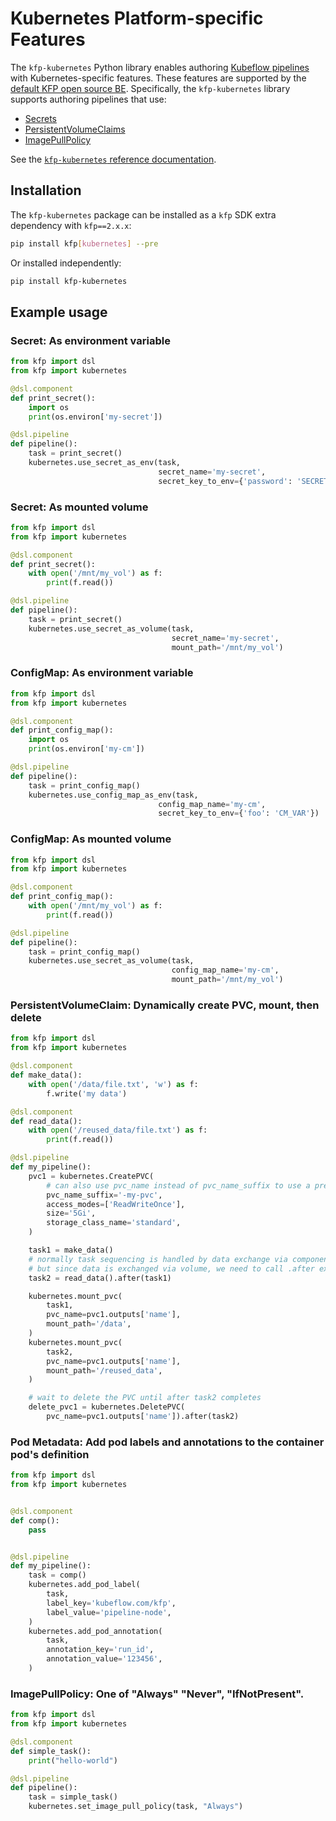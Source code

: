 # Kubernetes Platform-specific Features

The `kfp-kubernetes` Python library enables authoring [Kubeflow pipelines](https://www.kubeflow.org/docs/components/pipelines/v2/) with Kubernetes-specific features. These features are supported by the [default KFP open source BE](https://github.com/kubeflow/pipelines/tree/master/backend). Specifically, the `kfp-kubernetes` library supports authoring pipelines that use:

* [Secrets](https://kubernetes.io/docs/concepts/configuration/secret/)
* [PersistentVolumeClaims](https://kubernetes.io/docs/concepts/storage/persistent-volumes/#persistentvolumeclaims)
* [ImagePullPolicy](https://kubernetes.io/docs/concepts/containers/images/#image-pull-policy)

See the [`kfp-kubernetes` reference documentation](https://kfp-kubernetes.readthedocs.io/).

## Installation
The `kfp-kubernetes` package can be installed as a `kfp` SDK extra dependency with `kfp==2.x.x`:
<!-- TODO: remove --pre when kfp v2 goes to GA -->
```sh
pip install kfp[kubernetes] --pre
```

Or installed independently:
```sh
pip install kfp-kubernetes
```

## Example usage
<!-- TODO: test these examples once the BE implementation exists -->
### Secret: As environment variable
```python
from kfp import dsl
from kfp import kubernetes

@dsl.component
def print_secret():
    import os
    print(os.environ['my-secret'])

@dsl.pipeline
def pipeline():
    task = print_secret()
    kubernetes.use_secret_as_env(task,
                                 secret_name='my-secret',
                                 secret_key_to_env={'password': 'SECRET_VAR'})
```

### Secret: As mounted volume
```python
from kfp import dsl
from kfp import kubernetes

@dsl.component
def print_secret():
    with open('/mnt/my_vol') as f:
        print(f.read())

@dsl.pipeline
def pipeline():
    task = print_secret()
    kubernetes.use_secret_as_volume(task,
                                    secret_name='my-secret',
                                    mount_path='/mnt/my_vol')
```

### ConfigMap: As environment variable
```python
from kfp import dsl
from kfp import kubernetes

@dsl.component
def print_config_map():
    import os
    print(os.environ['my-cm'])

@dsl.pipeline
def pipeline():
    task = print_config_map()
    kubernetes.use_config_map_as_env(task,
                                 config_map_name='my-cm',
                                 secret_key_to_env={'foo': 'CM_VAR'})
```

### ConfigMap: As mounted volume
```python
from kfp import dsl
from kfp import kubernetes

@dsl.component
def print_config_map():
    with open('/mnt/my_vol') as f:
        print(f.read())

@dsl.pipeline
def pipeline():
    task = print_config_map()
    kubernetes.use_secret_as_volume(task,
                                    config_map_name='my-cm',
                                    mount_path='/mnt/my_vol')
```



### PersistentVolumeClaim: Dynamically create PVC, mount, then delete
```python
from kfp import dsl
from kfp import kubernetes

@dsl.component
def make_data():
    with open('/data/file.txt', 'w') as f:
        f.write('my data')

@dsl.component
def read_data():
    with open('/reused_data/file.txt') as f:
        print(f.read())

@dsl.pipeline
def my_pipeline():
    pvc1 = kubernetes.CreatePVC(
        # can also use pvc_name instead of pvc_name_suffix to use a pre-existing PVC
        pvc_name_suffix='-my-pvc',
        access_modes=['ReadWriteOnce'],
        size='5Gi',
        storage_class_name='standard',
    )

    task1 = make_data()
    # normally task sequencing is handled by data exchange via component inputs/outputs
    # but since data is exchanged via volume, we need to call .after explicitly to sequence tasks
    task2 = read_data().after(task1)

    kubernetes.mount_pvc(
        task1,
        pvc_name=pvc1.outputs['name'],
        mount_path='/data',
    )
    kubernetes.mount_pvc(
        task2,
        pvc_name=pvc1.outputs['name'],
        mount_path='/reused_data',
    )

    # wait to delete the PVC until after task2 completes
    delete_pvc1 = kubernetes.DeletePVC(
        pvc_name=pvc1.outputs['name']).after(task2)
```

### Pod Metadata: Add pod labels and annotations to the container pod's definition
```python
from kfp import dsl
from kfp import kubernetes


@dsl.component
def comp():
    pass


@dsl.pipeline
def my_pipeline():
    task = comp()
    kubernetes.add_pod_label(
        task,
        label_key='kubeflow.com/kfp',
        label_value='pipeline-node',
    )
    kubernetes.add_pod_annotation(
        task,
        annotation_key='run_id',
        annotation_value='123456',
    )
```
### ImagePullPolicy: One of "Always" "Never", "IfNotPresent".
```python
from kfp import dsl
from kfp import kubernetes

@dsl.component
def simple_task():
    print("hello-world")

@dsl.pipeline
def pipeline():
    task = simple_task()
    kubernetes.set_image_pull_policy(task, "Always")
```
